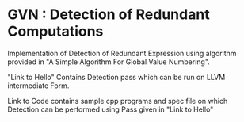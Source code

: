 # GVN : Detection of Redundant Computations
Implementation of Detection of Redundant Expression using algorithm provided in "A Simple Algorithm For Global Value Numbering".

"Link to Hello" Contains Detection pass which can be run on LLVM intermediate Form.

Link to Code contains sample cpp programs and spec file on which Detection can be performed using Pass given in "Link to Hello"
